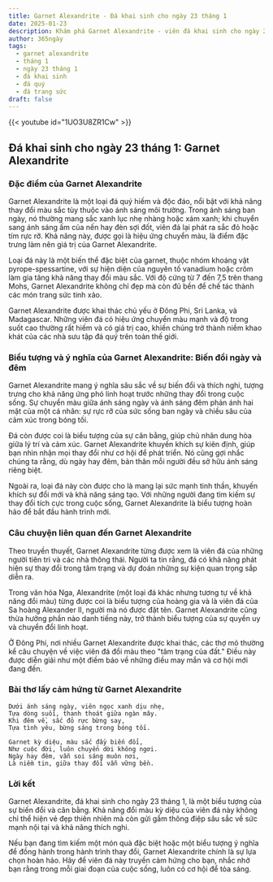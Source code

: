 ```yaml
---
title: Garnet Alexandrite - Đá khai sinh cho ngày 23 tháng 1
date: 2025-01-23
description: Khám phá Garnet Alexandrite - viên đá khai sinh cho ngày 23 tháng 1, biểu tượng của Biến đổi ngày và đêm. Cùng tìm hiểu ý nghĩa sâu sắc của viên đá độc đáo này.
author: 365ngày
tags:
  - garnet alexandrite
  - tháng 1
  - ngày 23 tháng 1
  - đá khai sinh
  - đá quý
  - đá trang sức
draft: false
---
```


{{< youtube id="1UO3U8ZR1Cw" >}}

## Đá khai sinh cho ngày 23 tháng 1: Garnet Alexandrite

### Đặc điểm của Garnet Alexandrite

Garnet Alexandrite là một loại đá quý hiếm và độc đáo, nổi bật với khả năng thay đổi màu sắc tùy thuộc vào ánh sáng môi trường. Trong ánh sáng ban ngày, nó thường mang sắc xanh lục nhẹ nhàng hoặc xám xanh; khi chuyển sang ánh sáng ấm của nến hay đèn sợi đốt, viên đá lại phát ra sắc đỏ hoặc tím rực rỡ. Khả năng này, được gọi là hiệu ứng chuyển màu, là điểm đặc trưng làm nên giá trị của Garnet Alexandrite.

Loại đá này là một biến thể đặc biệt của garnet, thuộc nhóm khoáng vật pyrope-spessartine, với sự hiện diện của nguyên tố vanadium hoặc crôm làm gia tăng khả năng thay đổi màu sắc. Với độ cứng từ 7 đến 7,5 trên thang Mohs, Garnet Alexandrite không chỉ đẹp mà còn đủ bền để chế tác thành các món trang sức tinh xảo.

Garnet Alexandrite được khai thác chủ yếu ở Đông Phi, Sri Lanka, và Madagascar. Những viên đá có hiệu ứng chuyển màu mạnh và độ trong suốt cao thường rất hiếm và có giá trị cao, khiến chúng trở thành niềm khao khát của các nhà sưu tập đá quý trên toàn thế giới.

### Biểu tượng và ý nghĩa của Garnet Alexandrite: Biến đổi ngày và đêm

Garnet Alexandrite mang ý nghĩa sâu sắc về sự biến đổi và thích nghi, tượng trưng cho khả năng ứng phó linh hoạt trước những thay đổi trong cuộc sống. Sự chuyển màu giữa ánh sáng ngày và ánh sáng đêm phản ánh hai mặt của một cá nhân: sự rực rỡ của sức sống ban ngày và chiều sâu của cảm xúc trong bóng tối.

Đá còn được coi là biểu tượng của sự cân bằng, giúp chủ nhân dung hòa giữa lý trí và cảm xúc. Garnet Alexandrite khuyến khích sự kiên định, giúp bạn nhìn nhận mọi thay đổi như cơ hội để phát triển. Nó cũng gợi nhắc chúng ta rằng, dù ngày hay đêm, bản thân mỗi người đều sở hữu ánh sáng riêng biệt.

Ngoài ra, loại đá này còn được cho là mang lại sức mạnh tinh thần, khuyến khích sự đổi mới và khả năng sáng tạo. Với những người đang tìm kiếm sự thay đổi tích cực trong cuộc sống, Garnet Alexandrite là biểu tượng hoàn hảo để bắt đầu hành trình mới.

### Câu chuyện liên quan đến Garnet Alexandrite

Theo truyền thuyết, Garnet Alexandrite từng được xem là viên đá của những người tiên tri và các nhà thông thái. Người ta tin rằng, đá có khả năng phát hiện sự thay đổi trong tâm trạng và dự đoán những sự kiện quan trọng sắp diễn ra.

Trong văn hóa Nga, Alexandrite (một loại đá khác nhưng tương tự về khả năng đổi màu) từng được coi là biểu tượng của hoàng gia và là viên đá của Sa hoàng Alexander II, người mà nó được đặt tên. Garnet Alexandrite cũng thừa hưởng phần nào danh tiếng này, trở thành biểu tượng của sự quyền uy và chuyển đổi linh hoạt.

Ở Đông Phi, nơi nhiều Garnet Alexandrite được khai thác, các thợ mỏ thường kể câu chuyện về việc viên đá đổi màu theo "tâm trạng của đất." Điều này được diễn giải như một điềm báo về những điều may mắn và cơ hội mới đang đến.

### Bài thơ lấy cảm hứng từ Garnet Alexandrite

```
Dưới ánh sáng ngày, viên ngọc xanh dịu nhẹ,  
Tựa dòng suối, thanh thoát giữa ngàn mây.  
Khi đêm về, sắc đỏ rực bừng say,  
Tựa tình yêu, bừng sáng trong bóng tối.  

Garnet kỳ diệu, màu sắc đầy biến đổi,  
Như cuộc đời, luôn chuyển dời không ngơi.  
Ngày hay đêm, vẫn soi sáng muôn nơi,  
Là niềm tin, giữa thay đổi vẫn vững bền.  
```

### Lời kết

Garnet Alexandrite, đá khai sinh cho ngày 23 tháng 1, là một biểu tượng của sự biến đổi và cân bằng. Khả năng đổi màu kỳ diệu của viên đá này không chỉ thể hiện vẻ đẹp thiên nhiên mà còn gửi gắm thông điệp sâu sắc về sức mạnh nội tại và khả năng thích nghi.

Nếu bạn đang tìm kiếm một món quà đặc biệt hoặc một biểu tượng ý nghĩa để đồng hành trong hành trình thay đổi, Garnet Alexandrite chính là sự lựa chọn hoàn hảo. Hãy để viên đá này truyền cảm hứng cho bạn, nhắc nhở bạn rằng trong mỗi giai đoạn của cuộc sống, luôn có cơ hội để tỏa sáng.